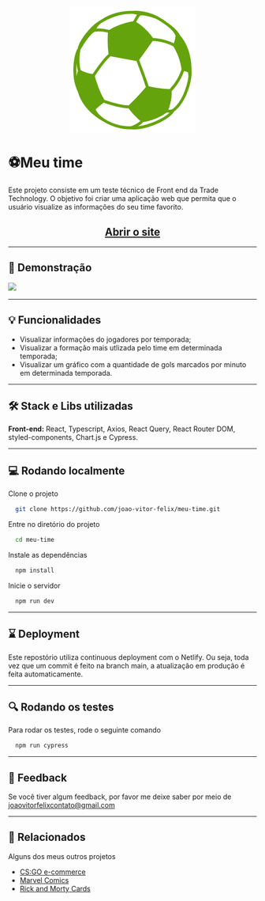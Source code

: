 <h1 align="center">
<img src="./src/assets/readme-logo.png"  align="center"/>
</h1>

# ⚽Meu time

Este projeto consiste em um teste técnico de Front end da Trade Technology. O objetivo foi criar uma aplicação web que permita que o usuário visualize as informações do seu time favorito.

<h2 align="center">
  <a href="https://meu-time-teste.netlify.app" target="_blank">Abrir o site</a>
</h2>

---

## 🎥 Demonstração

<img 
    src="https://imgur.com/cYN8GzY.gif"
  />

---

## 💡 Funcionalidades

- Visualizar informações do jogadores por temporada;
- Visualizar a formação mais utlizada pelo time em determinada temporada;
- Visualizar um gráfico com a quantidade de gols marcados por minuto em determinada temporada.

---

## 🛠️ Stack e Libs utilizadas

**Front-end:** React, Typescript, Axios, React Query, React Router DOM, styled-components, Chart.js e Cypress.

---

## 💻 Rodando localmente

Clone o projeto

```bash
  git clone https://github.com/joao-vitor-felix/meu-time.git
```

Entre no diretório do projeto

```bash
  cd meu-time
```

Instale as dependências

```bash
  npm install
```

Inicie o servidor

```bash
  npm run dev
```

---

## ⌛ Deployment

Este repostório utiliza continuous deployment com o Netlify. Ou seja, toda vez que um commit é feito na branch main, a atualização em produção é feita automaticamente.

---

## 🔍 Rodando os testes

Para rodar os testes, rode o seguinte comando

```bash
  npm run cypress
```

---

## 🚀 Feedback

Se você tiver algum feedback, por favor me deixe saber por meio de joaovitorfelixcontato@gmail.com

---

## 👀 Relacionados

Alguns dos meus outros projetos

- [CS:GO e-commerce](https://github.com/joao-vitor-felix/csgo-e-commerce)
- [Marvel Comics](https://github.com/joao-vitor-felix/marvel-comics)
- [Rick and Morty Cards](https://github.com/Rookie-Devs/rick-morty-cards)
